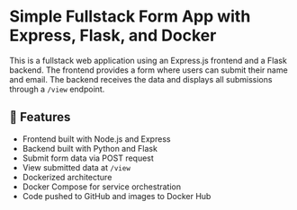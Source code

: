 # Simple Fullstack Form App with Express, Flask, and Docker

This is a fullstack web application using an Express.js frontend and a Flask backend. The frontend provides a form where users can submit their name and email. The backend receives the data and displays all submissions through a `/view` endpoint.

## 🚀 Features

- Frontend built with Node.js and Express
- Backend built with Python and Flask
- Submit form data via POST request
- View submitted data at `/view`
- Dockerized architecture
- Docker Compose for service orchestration
- Code pushed to GitHub and images to Docker Hub



